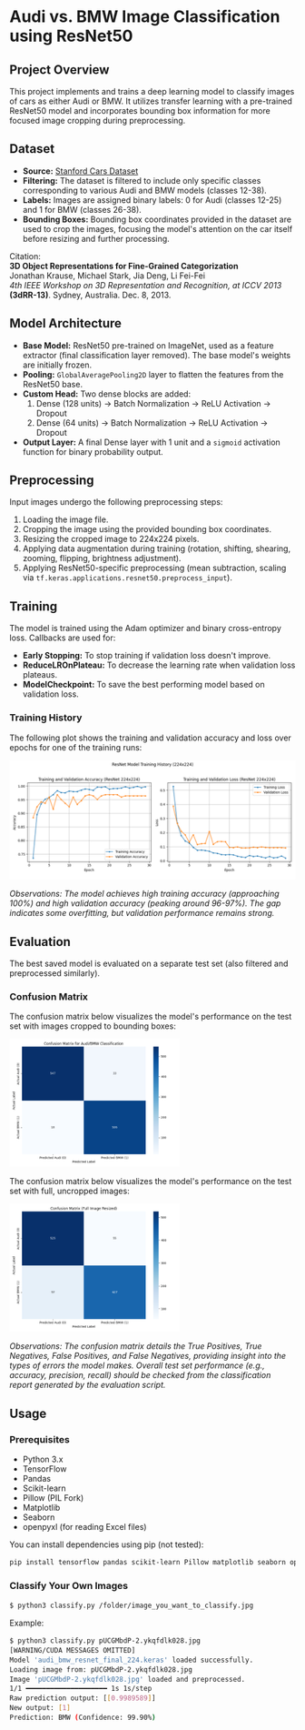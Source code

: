 # Audi vs. BMW Image Classification using ResNet50

## Project Overview

This project implements and trains a deep learning model to classify images of cars as either Audi or BMW. It utilizes transfer learning with a pre-trained ResNet50 model and incorporates bounding box information for more focused image cropping during preprocessing.

## Dataset

-   **Source:** [Stanford Cars Dataset](https://web.archive.org/web/20200315211720/https://ai.stanford.edu/~jkrause/cars/car_dataset.html)
-   **Filtering:** The dataset is filtered to include only specific classes corresponding to various Audi and BMW models (classes 12-38).
-   **Labels:** Images are assigned binary labels: 0 for Audi (classes 12-25) and 1 for BMW (classes 26-38).
-   **Bounding Boxes:** Bounding box coordinates provided in the dataset are used to crop the images, focusing the model's attention on the car itself before resizing and further processing.

Citation:<br>
**3D Object Representations for Fine-Grained Categorization** <br>
Jonathan Krause, Michael Stark, Jia Deng, Li Fei-Fei<br>
*4th IEEE Workshop on 3D Representation and Recognition, at ICCV 2013* **(3dRR-13)**. Sydney, Australia. Dec. 8, 2013.

## Model Architecture

-   **Base Model:** ResNet50 pre-trained on ImageNet, used as a feature extractor (final classification layer removed). The base model's weights are initially frozen.
-   **Pooling:** `GlobalAveragePooling2D` layer to flatten the features from the ResNet50 base.
-   **Custom Head:** Two dense blocks are added:
    1.  Dense (128 units) -> Batch Normalization -> ReLU Activation -> Dropout
    2.  Dense (64 units) -> Batch Normalization -> ReLU Activation -> Dropout
-   **Output Layer:** A final Dense layer with 1 unit and a `sigmoid` activation function for binary probability output.

## Preprocessing

Input images undergo the following preprocessing steps:
1.  Loading the image file.
2.  Cropping the image using the provided bounding box coordinates.
3.  Resizing the cropped image to 224x224 pixels.
4.  Applying data augmentation during training (rotation, shifting, shearing, zooming, flipping, brightness adjustment).
5.  Applying ResNet50-specific preprocessing (mean subtraction, scaling via `tf.keras.applications.resnet50.preprocess_input`).

## Training

The model is trained using the Adam optimizer and binary cross-entropy loss. Callbacks are used for:
-   **Early Stopping:** To stop training if validation loss doesn't improve.
-   **ReduceLROnPlateau:** To decrease the learning rate when validation loss plateaus.
-   **ModelCheckpoint:** To save the best performing model based on validation loss.

### Training History

The following plot shows the training and validation accuracy and loss over epochs for one of the training runs:

<img src="training_history_resnet_224_plot.png" width="600">

*Observations: The model achieves high training accuracy (approaching 100%) and high validation accuracy (peaking around 96-97%). The gap indicates some overfitting, but validation performance remains strong.*

## Evaluation

The best saved model is evaluated on a separate test set (also filtered and preprocessed similarly).

### Confusion Matrix

The confusion matrix below visualizes the model's performance on the test set with images cropped to bounding boxes:

<img src="confusion_matrix_resnet_224.png" width="300">

The confusion matrix below visualizes the model's performance on the test set with full, uncropped images:

<img src="confusion_matrix_resnet_224_full_image.png" width="300">

*Observations: The confusion matrix details the True Positives, True Negatives, False Positives, and False Negatives, providing insight into the types of errors the model makes. Overall test set performance (e.g., accuracy, precision, recall) should be checked from the classification report generated by the evaluation script.*

## Usage

### Prerequisites

-   Python 3.x
-   TensorFlow
-   Pandas
-   Scikit-learn
-   Pillow (PIL Fork)
-   Matplotlib
-   Seaborn
-   openpyxl (for reading Excel files)

You can install dependencies using pip (not tested):
```bash
pip install tensorflow pandas scikit-learn Pillow matplotlib seaborn openpyxl
```

### Classify Your Own Images

```bash
$ python3 classify.py /folder/image_you_want_to_classify.jpg
```

Example:

```bash
$ python3 classify.py pUCGMbdP-2.ykqfdlk028.jpg
[WARNING/CUDA MESSAGES OMITTED]
Model 'audi_bmw_resnet_final_224.keras' loaded successfully.
Loading image from: pUCGMbdP-2.ykqfdlk028.jpg
Image 'pUCGMbdP-2.ykqfdlk028.jpg' loaded and preprocessed.
1/1 ━━━━━━━━━━━━━━━━━━━━ 1s 1s/step
Raw prediction output: [[0.9989589]]
New output: [1]
Prediction: BMW (Confidence: 99.90%)
```

